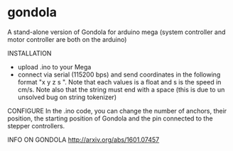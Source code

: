# gondola
A stand-alone version of Gondola for arduino mega (system controller and motor controller are both on the arduino)

INSTALLATION
- upload .ino to your Mega 
- connect via serial (115200 bps) and send coordinates in the following format "x y z s ". Note that each values is a float and s is the speed in cm/s. Note also that the string must end with a space (this is due to un unsolved bug on string tokenizer)

CONFIGURE
In the .ino code, you can change the number of anchors, their position, the starting position of Gondola and the pin connected to the stepper controllers.

INFO ON GONDOLA
http://arxiv.org/abs/1601.07457
